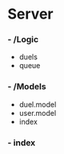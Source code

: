 # Server
### - /Logic
 - duels
 - queue
### - /Models
  - duel.model
  - user.model
  - index
### - index